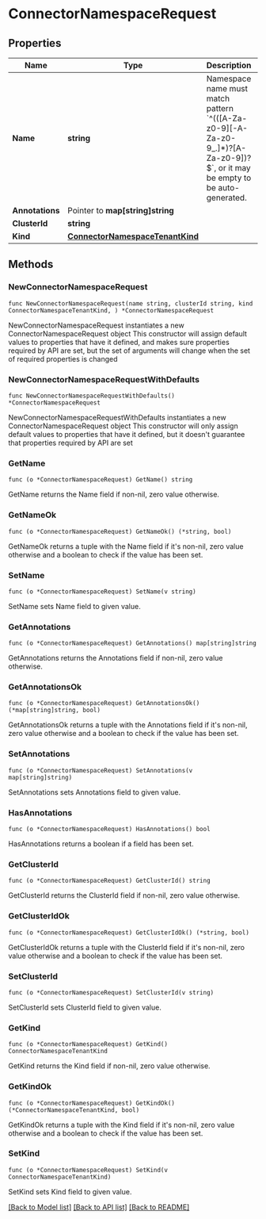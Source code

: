 # ConnectorNamespaceRequest

## Properties

Name | Type | Description | Notes
------------ | ------------- | ------------- | -------------
**Name** | **string** | Namespace name must match pattern &#x60;^(([A-Za-z0-9][-A-Za-z0-9_.]*)?[A-Za-z0-9])?$&#x60;, or it may be empty to be auto-generated. | 
**Annotations** | Pointer to **map[string]string** |  | [optional] 
**ClusterId** | **string** |  | 
**Kind** | [**ConnectorNamespaceTenantKind**](ConnectorNamespaceTenantKind.md) |  | 


## Methods

### NewConnectorNamespaceRequest

`func NewConnectorNamespaceRequest(name string, clusterId string, kind ConnectorNamespaceTenantKind, ) *ConnectorNamespaceRequest`

NewConnectorNamespaceRequest instantiates a new ConnectorNamespaceRequest object
This constructor will assign default values to properties that have it defined,
and makes sure properties required by API are set, but the set of arguments
will change when the set of required properties is changed

### NewConnectorNamespaceRequestWithDefaults

`func NewConnectorNamespaceRequestWithDefaults() *ConnectorNamespaceRequest`

NewConnectorNamespaceRequestWithDefaults instantiates a new ConnectorNamespaceRequest object
This constructor will only assign default values to properties that have it defined,
but it doesn't guarantee that properties required by API are set


### GetName

`func (o *ConnectorNamespaceRequest) GetName() string`

GetName returns the Name field if non-nil, zero value otherwise.

### GetNameOk

`func (o *ConnectorNamespaceRequest) GetNameOk() (*string, bool)`

GetNameOk returns a tuple with the Name field if it's non-nil, zero value otherwise
and a boolean to check if the value has been set.

### SetName

`func (o *ConnectorNamespaceRequest) SetName(v string)`

SetName sets Name field to given value.



### GetAnnotations

`func (o *ConnectorNamespaceRequest) GetAnnotations() map[string]string`

GetAnnotations returns the Annotations field if non-nil, zero value otherwise.

### GetAnnotationsOk

`func (o *ConnectorNamespaceRequest) GetAnnotationsOk() (*map[string]string, bool)`

GetAnnotationsOk returns a tuple with the Annotations field if it's non-nil, zero value otherwise
and a boolean to check if the value has been set.

### SetAnnotations

`func (o *ConnectorNamespaceRequest) SetAnnotations(v map[string]string)`

SetAnnotations sets Annotations field to given value.

### HasAnnotations

`func (o *ConnectorNamespaceRequest) HasAnnotations() bool`

HasAnnotations returns a boolean if a field has been set.


### GetClusterId

`func (o *ConnectorNamespaceRequest) GetClusterId() string`

GetClusterId returns the ClusterId field if non-nil, zero value otherwise.

### GetClusterIdOk

`func (o *ConnectorNamespaceRequest) GetClusterIdOk() (*string, bool)`

GetClusterIdOk returns a tuple with the ClusterId field if it's non-nil, zero value otherwise
and a boolean to check if the value has been set.

### SetClusterId

`func (o *ConnectorNamespaceRequest) SetClusterId(v string)`

SetClusterId sets ClusterId field to given value.



### GetKind

`func (o *ConnectorNamespaceRequest) GetKind() ConnectorNamespaceTenantKind`

GetKind returns the Kind field if non-nil, zero value otherwise.

### GetKindOk

`func (o *ConnectorNamespaceRequest) GetKindOk() (*ConnectorNamespaceTenantKind, bool)`

GetKindOk returns a tuple with the Kind field if it's non-nil, zero value otherwise
and a boolean to check if the value has been set.

### SetKind

`func (o *ConnectorNamespaceRequest) SetKind(v ConnectorNamespaceTenantKind)`

SetKind sets Kind field to given value.




[[Back to Model list]](../README.md#documentation-for-models) [[Back to API list]](../README.md#documentation-for-api-endpoints) [[Back to README]](../README.md)

